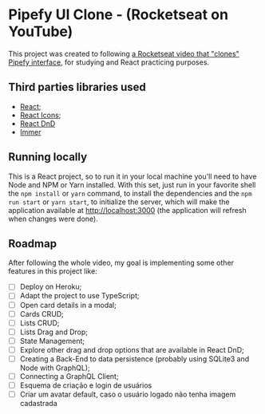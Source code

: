 # Pipefy UI Clone - (Rocketseat on YouTube)
This project was created to following
[a Rocketseat video that "clones" Pipefy interface](https://www.youtube.com/watch?v=awRtgpRsdTQ), for studying and React
practicing purposes.

## Third parties libraries used
- [React](https://github.com/facebook/react);
- [React Icons](https://react-icons.github.io/react-icons/);
- [React DnD](https://react-dnd.github.io/react-dnd/about)
- [Immer](https://github.com/immerjs/immer)

## Running locally
This is a React project, so to run it in your local machine you'll need to have Node and NPM or Yarn installed. With
this set, just run in your favorite shell the `npm install` or `yarn` command, to install the dependencies and the
`npm run start` or `yarn start`, to initialize the server, which will make the application available at
[http://localhost:3000](http://localhost:3000) (the application will refresh when changes were done).

## Roadmap
After following the whole video, my goal is implementing some other features in this project like:

- [ ] Deploy on Heroku;
- [ ] Adapt the project to use TypeScript;
- [ ] Open card details in a modal;
- [ ] Cards CRUD;
- [ ] Lists CRUD;
- [ ] Lists Drag and Drop;
- [ ] State Management;
- [ ] Explore other drag and drop options that are available in React DnD;
- [ ] Creating a Back-End to data persistence (probably using SQLite3 and Node with GraphQL);
- [ ] Connecting a GraphQL Client;
- [ ] Esquema de criação e login de usuários
- [ ] Criar um avatar default, caso o usuário logado não tenha imagem cadastrada
